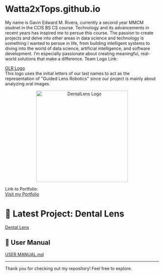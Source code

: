 # Watta2xTops.github.io
My name is Gavin Edward M. Rivera, currently a second year MMCM studnet in the CCIS BS CS course. Technology and its advancements in recent years has inspired me to persue this course. The passion to create projects and delve into other areas in data science and technology is something I wanted to persue in life, from building intelligent systems to diving into the world of data science, artificial intelligence, and software development. I’m especially passionate about creating meaningful, real-world solutions that make a difference.
Team Logo Link:  

[GLR Logo](https://github.com/user-attachments/assets/e4d21cac-2602-44b5-a313-4642990425c2)  
This logo uses the initial letters of our last names to act as the representation of "Guided Lens Robotics" since our project is mainly about analyzing oral images.
<p align="center">
  <img src="https://github.com/user-attachments/assets/e4d21cac-2602-44b5-a313-4642990425c2" width="300" alt="DentalLens Logo"/>
</p>

Link to Portfolio:  
[Visit my Portfolio](https://sites.google.com/view/dlguirigayportfolio/home?authuser=0)

# 🦷 Latest Project: Dental Lens
[Dental Lens](https://github.com/dlGuiri/dlGuiri-Dental_Lens.git)

## 📗 User Manual 
[USER MANUAL.md](./UserManual.md)

---
Thank you for checking out my repository! Feel free to explore.
